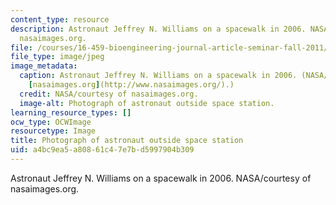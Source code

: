 ```yaml
---
content_type: resource
description: Astronaut Jeffrey N. Williams on a spacewalk in 2006. NASA/courtesy of
  nasaimages.org.
file: /courses/16-459-bioengineering-journal-article-seminar-fall-2011/a4bc9ea5a80861c47e7bd5997904b309_16-459f11.jpg
file_type: image/jpeg
image_metadata:
  caption: Astronaut Jeffrey N. Williams on a spacewalk in 2006. (NASA/courtesy of
    [nasaimages.org](http://www.nasaimages.org/).)
  credit: NASA/courtesy of nasaimages.org.
  image-alt: Photograph of astronaut outside space station.
learning_resource_types: []
ocw_type: OCWImage
resourcetype: Image
title: Photograph of astronaut outside space station
uid: a4bc9ea5-a808-61c4-7e7b-d5997904b309
---
```

Astronaut Jeffrey N. Williams on a spacewalk in 2006. NASA/courtesy of nasaimages.org.

